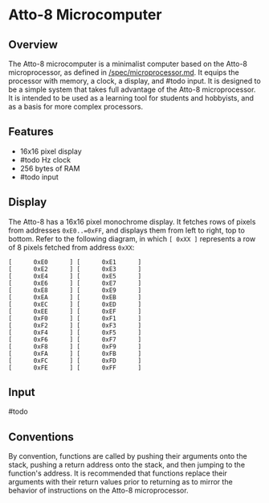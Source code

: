 # Atto-8 Microcomputer

## Overview

The Atto-8 microcomputer is a minimalist computer based on the Atto-8 microprocessor, as defined in [/spec/microprocessor.md](../spec/microprocessor.md). It equips the processor with memory, a clock, a display, and #todo input. It is designed to be a simple system that takes full advantage of the Atto-8 microprocessor. It is intended to be used as a learning tool for students and hobbyists, and as a basis for more complex processors.

## Features

- 16x16 pixel display
- #todo Hz clock
- 256 bytes of RAM
- #todo input

## Display

The Atto-8 has a 16x16 pixel monochrome display. It fetches rows of pixels from addresses `0xE0..=0xFF`, and displays them from left to right, top to bottom. Refer to the following diagram, in which `[ 0xXX ]` represents a row of 8 pixels fetched from address `0xXX`:

```
[      0xE0      ] [      0xE1      ]
[      0xE2      ] [      0xE3      ]
[      0xE4      ] [      0xE5      ]
[      0xE6      ] [      0xE7      ]
[      0xE8      ] [      0xE9      ]
[      0xEA      ] [      0xEB      ]
[      0xEC      ] [      0xED      ]
[      0xEE      ] [      0xEF      ]
[      0xF0      ] [      0xF1      ]
[      0xF2      ] [      0xF3      ]
[      0xF4      ] [      0xF5      ]
[      0xF6      ] [      0xF7      ]
[      0xF8      ] [      0xF9      ]
[      0xFA      ] [      0xFB      ]
[      0xFC      ] [      0xFD      ]
[      0xFE      ] [      0xFF      ]
```

## Input

#todo

## Conventions

By convention, functions are called by pushing their arguments onto the stack, pushing a return address onto the stack, and then jumping to the function's address. It is recommended that functions replace their arguments with their return values prior to returning as to mirror the behavior of instructions on the Atto-8 microprocessor.
